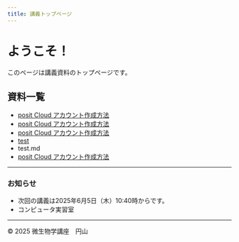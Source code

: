 ```yaml
---
title: 講義トップページ
---
```


# ようこそ！

このページは講義資料のトップページです。

## 資料一覧

- [posit Cloud アカウント作成方法](../slides/posit_Cloud_アカウント作成方法.pdf)
- [posit Cloud アカウント作成方法](slides/posit_Cloud_setup.pdf)
- [posit Cloud アカウント作成方法](../slides/posit_Cloud_setup.pdf)
- [test](./test.md)
- test.md
- [posit Cloud アカウント作成方法](./posit_Cloud_setup.pdf)

---

### お知らせ

- 次回の講義は2025年6月5日（木）10:40時からです。
- コンピュータ実習室 

---

© 2025 微生物学講座　円山
